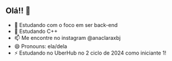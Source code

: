 ## Olá!! 👋

- 🔭 Estudando com o foco em ser back-end
- 🌱 Estudando C++
- 📫 Me encontre no instagram @anaclaraxbj
- 😄 Pronouns: ela/dela
- ⚡ Estudando no UberHub no 2 ciclo de 2024 como iniciante 1!
